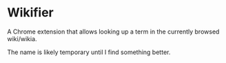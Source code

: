 # Wikifier
A Chrome extension that allows looking up a term in the currently browsed wiki/wikia.

The name is likely temporary until I find something better.
